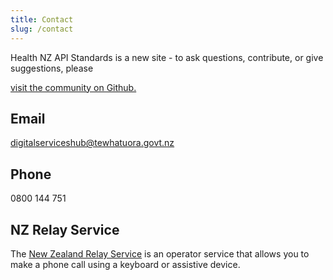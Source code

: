 ```yaml
---
title: Contact
slug: /contact
---
```


Health NZ API Standards is a new site - to ask questions, contribute, or give suggestions, please

[visit the community on Github.](https://github.com/tewhatuora/api-standards)

## Email
digitalserviceshub@tewhatuora.govt.nz

## Phone
0800 144 751

## NZ Relay Service
The [New Zealand Relay Service](https://www.nzrelay.co.nz/index) is an operator service that allows you to make a phone call using a keyboard or assistive device.